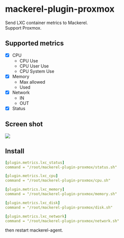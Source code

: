 mackerel-plugin-proxmox
=======================

Send LXC container metrics to Mackerel.  
Support Proxmox.

Supported metrics
-----------------

- [x] CPU
  - CPU Use
  - CPU User Use
  - CPU System Use
- [x] Memory
  - Max allowed
  - Used
- [x] Network
  - IN
  - OUT
- [x] Status

Screen shot
------------

![](https://files-uploader.xzy.pw/upload/20190314231406_635a354853.png)

Install
-------

```yml
[plugin.metrics.lxc_status]
command = "/root/mackerel-plugin-proxmox/status.sh"

[plugin.metrics.lxc_cpu]
command = "/root/mackerel-plugin-proxmox/cpu.sh"

[plugin.metrics.lxc_memory]
command = "/root/mackerel-plugin-proxmox/memory.sh"

[plugin.metrics.lxc_disk]
command = "/root/mackerel-plugin-proxmox/disk.sh"

[plugin.metrics.lxc_network]
command = "/root/mackerel-plugin-proxmox/network.sh"
```

then restart mackerel-agent.
